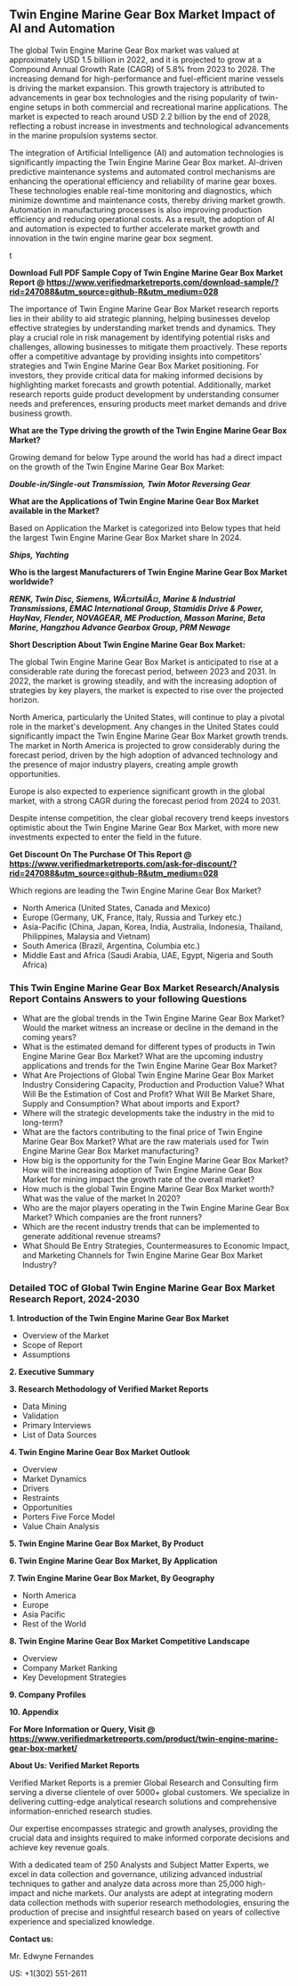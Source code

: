 <h2>Twin Engine Marine Gear Box Market Impact of AI and Automation</h2><p>The global Twin Engine Marine Gear Box market was valued at approximately USD 1.5 billion in 2022, and it is projected to grow at a Compound Annual Growth Rate (CAGR) of 5.8% from 2023 to 2028. The increasing demand for high-performance and fuel-efficient marine vessels is driving the market expansion. This growth trajectory is attributed to advancements in gear box technologies and the rising popularity of twin-engine setups in both commercial and recreational marine applications. The market is expected to reach around USD 2.2 billion by the end of 2028, reflecting a robust increase in investments and technological advancements in the marine propulsion systems sector.</p><p>The integration of Artificial Intelligence (AI) and automation technologies is significantly impacting the Twin Engine Marine Gear Box market. AI-driven predictive maintenance systems and automated control mechanisms are enhancing the operational efficiency and reliability of marine gear boxes. These technologies enable real-time monitoring and diagnostics, which minimize downtime and maintenance costs, thereby driving market growth. Automation in manufacturing processes is also improving production efficiency and reducing operational costs. As a result, the adoption of AI and automation is expected to further accelerate market growth and innovation in the twin engine marine gear box segment.</p>t</p><p id="" class=""><strong>Download Full PDF Sample Copy of Twin Engine Marine Gear Box Market Report @ <a href="https://www.verifiedmarketreports.com/download-sample/?rid=247088&utm_source=github-R&utm_medium=028" target="_blank">https://www.verifiedmarketreports.com/download-sample/?rid=247088&utm_source=github-R&utm_medium=028</a></strong></p><p>The importance of&nbsp;Twin Engine Marine Gear Box Market research reports lies in their ability to aid strategic planning, helping businesses develop effective strategies by understanding market trends and dynamics. They play a crucial role in risk management by identifying potential risks and challenges, allowing businesses to mitigate them proactively. These reports offer a competitive advantage by providing insights into competitors' strategies and Twin Engine Marine Gear Box Market positioning. For investors, they provide critical data for making informed decisions by highlighting market forecasts and growth potential. Additionally, market research reports guide product development by understanding consumer needs and preferences, ensuring products meet market demands and drive business growth.</p><p><strong>What are the&nbsp;Type driving the growth of the Twin Engine Marine Gear Box Market?</strong></p><p id="" class="">Growing demand for below Type around the world has had a direct impact on the growth of the Twin Engine Marine Gear Box Market:</p><em><strong>Double-in/Single-out Transmission, Twin Motor Reversing Gear</strong></em></p><strong>What are the&nbsp;Applications&nbsp;of Twin Engine Marine Gear Box Market available in the Market?</strong></p><p id="" class="">Based on Application the Market is categorized into Below types that held the largest Twin Engine Marine Gear Box Market share In 2024.</p><em><strong>Ships, Yachting</strong></em></p><strong>Who is the largest Manufacturers of Twin Engine Marine Gear Box Market worldwide?</strong></p><p><em><strong>RENK, Twin Disc, Siemens, WÃ¤rtsilÃ¤, Marine & Industrial Transmissions, EMAC International Group, Stamidis Drive & Power, HayNav, Flender, NOVAGEAR, ME Production, Masson Marine, Beta Marine, Hangzhou Advance Gearbox Group, PRM Newage</strong></em></p><p id="" class=""><strong>Short Description About Twin Engine Marine Gear Box Market:</strong></p><p>The global Twin Engine Marine Gear Box Market is anticipated to rise at a considerable rate during the forecast period, between 2023 and 2031. In 2022, the market is growing steadily, and with the increasing adoption of strategies by key players, the market is expected to rise over the projected horizon.</p><p>North America, particularly the United States, will continue to play a pivotal role in the market's development. Any changes in the United States could significantly impact the Twin Engine Marine Gear Box Market growth trends. The market in North America is projected to grow considerably during the forecast period, driven by the high adoption of advanced technology and the presence of major industry players, creating ample growth opportunities.</p><p>Europe is also expected to experience significant growth in the global market, with a strong CAGR during the forecast period from 2024 to 2031.</p><p>Despite intense competition, the clear global recovery trend keeps investors optimistic about the Twin Engine Marine Gear Box Market, with more new investments expected to enter the field in the future.</p><p id="" class=""><strong>Get Discount On The Purchase Of This Report @ <a href="https://www.verifiedmarketreports.com/ask-for-discount/?rid=247088&utm_source=github-R&utm_medium=028" target="_blank">https://www.verifiedmarketreports.com/ask-for-discount/?rid=247088&utm_source=github-R&utm_medium=028</a></strong></p>Which regions are leading the Twin Engine Marine Gear Box Market?</p><ul><li>North America (United States, Canada and Mexico)</li><li>Europe (Germany, UK, France, Italy, Russia and Turkey etc.)</li><li>Asia-Pacific (China, Japan, Korea, India, Australia, Indonesia, Thailand, Philippines, Malaysia and Vietnam)</li><li>South America (Brazil, Argentina, Columbia etc.)</li><li>Middle East and Africa (Saudi Arabia, UAE, Egypt, Nigeria and South Africa)</li></ul><h3 id="" class="">This Twin Engine Marine Gear Box Market Research/Analysis Report Contains Answers to your following Questions</h3><ul><li>What are the global trends in the Twin Engine Marine Gear Box Market? Would the market witness an increase or decline in the demand in the coming years?</li><li>What is the estimated demand for different types of products in Twin Engine Marine Gear Box Market? What are the upcoming industry applications and trends for the Twin Engine Marine Gear Box Market?</li><li>What Are Projections of Global Twin Engine Marine Gear Box Market Industry Considering Capacity, Production and Production Value? What Will Be the Estimation of Cost and Profit? What Will Be Market Share, Supply and Consumption? What about imports and Export?</li><li>Where will the strategic developments take the industry in the mid to long-term?</li><li>What are the factors contributing to the final price of Twin Engine Marine Gear Box Market? What are the raw materials used for Twin Engine Marine Gear Box Market manufacturing?</li><li>How big is the opportunity for the Twin Engine Marine Gear Box Market? How will the increasing adoption of Twin Engine Marine Gear Box Market for mining impact the growth rate of the overall market?</li><li>How much is the global Twin Engine Marine Gear Box Market worth? What was the value of the market In 2020?</li><li>Who are the major players operating in the Twin Engine Marine Gear Box Market? Which companies are the front runners?</li><li>Which are the recent industry trends that can be implemented to generate additional revenue streams?</li><li>What Should Be Entry Strategies, Countermeasures to Economic Impact, and Marketing Channels for Twin Engine Marine Gear Box Market Industry?</li></ul><h3 id="" class="">Detailed TOC of Global Twin Engine Marine Gear Box Market Research Report, 2024-2030</h3><p id="" class=""><strong>1. Introduction of the Twin Engine Marine Gear Box Market</strong></p><ul><li>Overview of the Market</li><li>Scope of Report</li><li>Assumptions</li></ul><p id="" class=""><strong>2. Executive Summary</strong></p><p id="" class=""><strong>3. Research Methodology of Verified Market Reports</strong></p><ul><li>Data Mining</li><li>Validation</li><li>Primary Interviews</li><li>List of Data Sources</li></ul><p id="" class=""><strong>4. Twin Engine Marine Gear Box Market Outlook</strong></p><ul><li>Overview</li><li>Market Dynamics</li><li>Drivers</li><li>Restraints</li><li>Opportunities</li><li>Porters Five Force Model</li><li>Value Chain Analysis</li></ul><p id="" class=""><strong>5. Twin Engine Marine Gear Box Market, By Product</strong></p><p id="" class=""><strong>6. Twin Engine Marine Gear Box Market, By Application</strong></p><p id="" class=""><strong>7. Twin Engine Marine Gear Box Market, By Geography</strong></p><ul><li>North America</li><li>Europe</li><li>Asia Pacific</li><li>Rest of the World</li></ul><p id="" class=""><strong>8. Twin Engine Marine Gear Box Market Competitive Landscape</strong></p><ul><li>Overview</li><li>Company Market Ranking</li><li>Key Development Strategies</li></ul><p id="" class=""><strong>9. Company Profiles</strong></p><p id="" class=""><strong>10. Appendix</strong></p><p id="" class=""><strong>For More Information or Query, Visit @ <a href="https://www.verifiedmarketreports.com/product/twin-engine-marine-gear-box-market/" target="_blank">https://www.verifiedmarketreports.com/product/twin-engine-marine-gear-box-market/</a></strong></p><p id="" class=""><strong>About Us: Verified Market Reports</strong></p><p id="" class="">Verified Market Reports is a premier Global Research and Consulting firm serving a diverse clientele of over 5000+ global customers. We specialize in delivering cutting-edge analytical research solutions and comprehensive information-enriched research studies.</p><p id="" class="">Our expertise encompasses strategic and growth analyses, providing the crucial data and insights required to make informed corporate decisions and achieve key revenue goals.</p><p id="" class="">With a dedicated team of 250 Analysts and Subject Matter Experts, we excel in data collection and governance, utilizing advanced industrial techniques to gather and analyze data across more than 25,000 high-impact and niche markets. Our analysts are adept at integrating modern data collection methods with superior research methodologies, ensuring the production of precise and insightful research based on years of collective experience and specialized knowledge.</p><p id="" class=""><strong>Contact us:</strong></p><p id="" class="">Mr. Edwyne Fernandes</p><p id="" class="">US: +1(302) 551-2611</p>